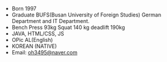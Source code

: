 - Born 1997
- Graduate BUFS(Busan University of Foreign Studies) German Department and IT Department.
- Bench Press 93kg Squat 140 kg deadlift 190kg
- JAVA, HTML/CSS, JS
- OPic AL(English)
- KOREAN (NATIVE)
- Email: oh3495@naver.com
